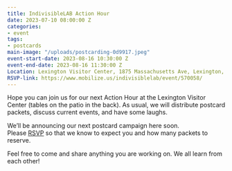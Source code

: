 ```yaml
---
title: IndivisibleLAB Action Hour
date: 2023-07-10 08:00:00 Z
categories:
- event
tags:
- postcards
main-image: "/uploads/postcarding-0d9917.jpeg"
event-start-date: 2023-08-16 10:30:00 Z
event-end-date: 2023-08-16 11:30:00 Z
Location: Lexington Visitor Center, 1875 Massachusetts Ave, Lexington, MA
RSVP-link: https://www.mobilize.us/indivisiblelab/event/570058/
---
```


Hope you can join us for our next Action Hour at the Lexington Visitor Center (tables on the patio in the back). As usual, we will distribute postcard packets, discuss current events, and have some laughs.

We’ll be announcing our next postcard campaign here soon. Please [RSVP](https://www.mobilize.us/indivisiblelab/event/570058/) so that we know to expect you and how many packets to reserve.

Feel free to come and share anything you are working on. We all learn from each other!
